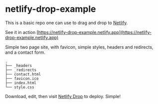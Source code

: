 # netlify-drop-example

This is a basic repo one can use to drag and drop to [Netlify](https://netlify.com).

See it in action [https://netlify-drop-example.netlify.app](https://netlify-drop-example.netlify.app)

Simple two page site, with favicon, simple styles, headers and redirects, and a contact form.

```
.
├── _headers
├── _redirects
├── contact.html
├── favicon.ico
├── index.html
└── style.css
```

Download, edit, then visit [Netlify Drop](http://netlify.com/drop) to deploy. Simple!
